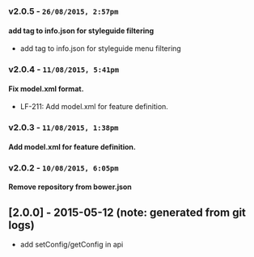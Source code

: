 ### v2.0.5 - `26/08/2015, 2:57pm`
#### add tag to info.json for styleguide filtering  
* add tag to info.json for styleguide menu filtering  


### v2.0.4 - `11/08/2015, 5:41pm`
#### Fix model.xml format.  
* LF-211: Add model.xml for feature definition.  


### v2.0.3 - `11/08/2015, 1:38pm`
#### Add model.xml for feature definition.  


### v2.0.2 - `10/08/2015, 6:05pm`
#### Remove repository from bower.json  


## [2.0.0] - 2015-05-12 (note: generated from git logs)

 - add setConfig/getConfig in api
